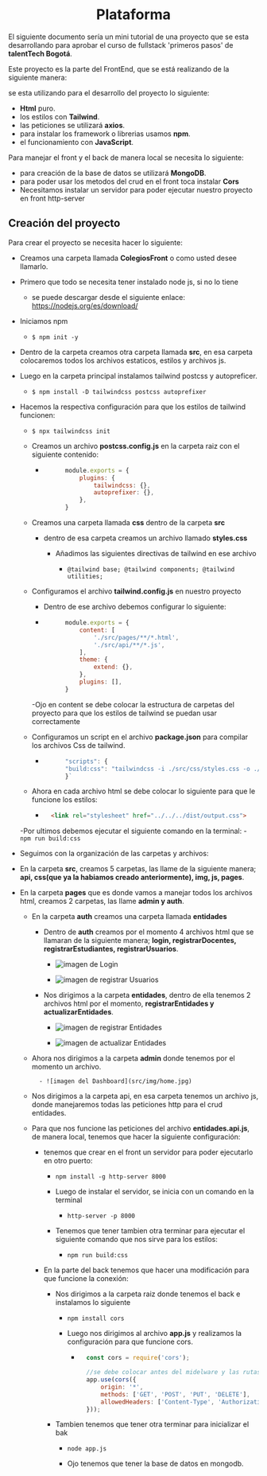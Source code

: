 <h1 align='center'>Plataforma</h1>

El siguiente documento sería un mini tutorial de una proyecto que se esta desarrollando para aprobar el curso de fullstack 'primeros pasos' de **talentTech Bogotá**.


Este proyecto es la parte del FrontEnd, que se está realizando de la siguiente manera:


se esta utilizando para el desarrollo del proyecto lo siguiente:

- **Html** puro.
- los estilos con **Tailwind**.
- las peticiones se utilizará **axios**.
- para instalar los framework o librerias usamos **npm**.
- el funcionamiento con **JavaScript**.

Para manejar el front y el back de manera local se necesita lo siguiente:

- para creación de la base de datos se utilizará **MongoDB**.
- para poder usar los metodos del crud en el front toca instalar **Cors**
- Necesitamos instalar un servidor para poder ejecutar nuestro proyecto en front http-server

## Creación del proyecto

Para crear el proyecto se necesita hacer lo siguiente:

- Creamos una carpeta llamada **ColegiosFront** o como usted desee llamarlo.

- Primero que todo se necesita tener instalado node js, si no lo tiene 
    - se puede descargar desde el siguiente enlace: https://nodejs.org/es/download/

- Iniciamos npm
    - `$ npm init -y`

- Dentro de la carpeta creamos otra carpeta llamada **src**, en esa carpeta colocaremos todos los archivos estaticos, estilos y archivos js.

- Luego en la carpeta principal instalamos tailwind postcss y autopreficer.
    - `$ npm install -D tailwindcss postcss autoprefixer`

- Hacemos la respectiva configuración para que los estilos de tailwind funcionen:

    - `$ npx tailwindcss init`

    - Creamos un archivo **postcss.config.js** en la carpeta raiz con el siguiente contenido:

        - ```javascript
                module.exports = {
                    plugins: {
                        tailwindcss: {},
                        autoprefixer: {},
                    },
                }
           ```

    - Creamos una carpeta llamada **css** dentro de la carpeta **src**

        - dentro de esa carpeta creamos un archivo llamado **styles.css**

            - Añadimos las siguientes directivas de tailwind en ese archivo

                - `@tailwind base;
                    @tailwind components;
                    @tailwind utilities;`

    - Configuramos el archivo **tailwind.config.js** en nuestro proyecto

        - Dentro de ese archivo debemos configurar lo siguiente:

        - ```javascript
                module.exports = {
                    content: [
                        './src/pages/**/*.html',
                        './src/api/**/*.js',
                    ],
                    theme: {
                        extend: {},
                    },
                    plugins: [],
                }
          ```
        
        -Ojo en content se debe colocar la estructura de carpetas del proyecto para que los estilos de tailwind se puedan usar correctamente
    
    - Configuramos un script en el archivo **package.json** para compilar los archivos Css de tailwind.
        - ```javascript
                "scripts": {
                "build:css": "tailwindcss -i ./src/css/styles.css -o ./dist/output.css --watch"
                }`
          ```
    - Ahora en cada archivo html se debe colocar lo siguiente para que le funcione los estilos:
        - ```html
            <link rel="stylesheet" href="../../../dist/output.css">
          ```

    -Por ultimos debemos ejecutar el siguiente comando en la terminal:
        - `npm run build:css`

- Seguimos con la organización de las carpetas y archivos:

- En la carpeta **src**, creamos 5 carpetas, las llame de la siguiente manera; **api, css(que ya la habiamos creado anteriormente), img, js, pages**.

- En la carpeta **pages** que es donde vamos a manejar todos los archivos html, creamos 2 carpetas, las llame **admin y auth**.
    - En la carpeta **auth** creamos una carpeta llamada **entidades**
        - Dentro de **auth** creamos por el momento 4 archivos html que se llamaran de la siguiente manera; **login, registrarDocentes, registrarEstudiantes, registrarUsuarios**.

            - ![imagen de Login](src/img/login.jpg)

            - ![imagen de registrar Usuarios](src/img/registroUsuarios.jpg)
        
        - Nos dirigimos a la carpeta **entidades**, dentro de ella tenemos 2 archivos html por el momento, **registrarEntidades y actualizarEntidades**.
            
            - ![imagen de registrar Entidades](src/img/registrarEntidades.jpg)

            - ![imagen de actualizar Entidades](src/img/actualizarEntidades.jpg)

    - Ahora nos dirigimos a la carpeta **admin** donde tenemos por el momento un archivo.

            - ![imagen del Dashboard](src/img/home.jpg)
    
    - Nos dirigimos a la carpeta api, en esa carpeta tenemos un archivo js, donde manejaremos todas las peticiones http para el crud entidades.

    


    - Para que nos funcione las peticiones del archivo **entidades.api.js**, de manera local, tenemos que hacer la siguiente configuración:

        - tenemos que crear en el front un servidor para poder ejecutarlo en otro puerto:

            - `npm install -g http-server 8000`

            - Luego de instalar el servidor, se inicia con un comando en la terminal

                - `http-server -p 8000`
            
            - Tenemos que tener tambien otra terminar para ejecutar el siguiente comando que nos sirve para los estilos:

                - `npm run build:css`


        - En la parte del back tenemos que hacer una modificación para que funcione la conexión:

            - Nos dirigimos a la carpeta raiz donde tenemos el back e instalamos lo siguiente

                - `npm install cors`

                - Luego nos dirigimos al archivo **app.js** y realizamos la configuración para que funcione cors.

                    - ```javascript
                        const cors = require('cors');

                        //se debe colocar antes del midelware y las rutas
                        app.use(cors({
                            origin: '*',
                            methods: ['GET', 'POST', 'PUT', 'DELETE'],
                            allowedHeaders: ['Content-Type', 'Authorization']
                        }));
                      ```
                
            - Tambien tenemos que tener otra terminar para inicializar el bak

                - `node app.js`

                - Ojo tenemos que tener la base de datos en mongodb.





 
           


                    














